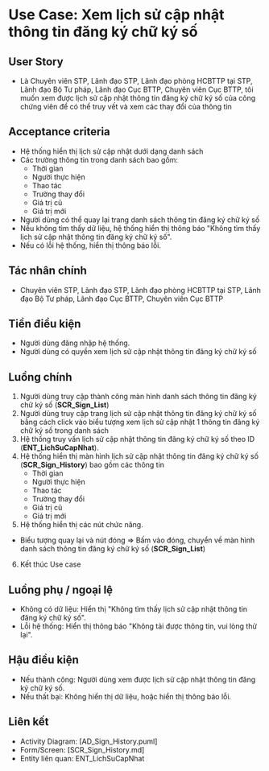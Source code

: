 # Use Case: Xem lịch sử cập nhật thông tin đăng ký chữ ký số

## User Story
- Là Chuyên viên STP, Lãnh đạo STP, Lãnh đạo phòng HCBTTP tại STP, Lãnh đạo Bộ Tư pháp, Lãnh đạo Cục BTTP, Chuyên viên Cục BTTP, tôi muốn xem được lịch sử cập nhật thông tin đăng ký chữ ký số của công chứng viên để có thể truy vết và xem các thay đổi của thông tin

## Acceptance criteria
- Hệ thống hiển thị lịch sử cập nhật dưới dạng danh sách
- Các trường thông tin trong danh sách bao gồm: 
    - Thời gian
    - Người thực hiện
    - Thao tác
    - Trường thay đổi
    - Giá trị cũ
    - Giá trị mới
- Người dùng có thể quay lại trang danh sách thông tin đăng ký chữ ký số
- Nếu không tìm thấy dữ liệu, hệ thống hiển thị thông báo "Không tìm thấy lịch sử cập nhật thông tin đăng ký chữ ký số".
- Nếu có lỗi hệ thống, hiển thị thông báo lỗi.  

## Tác nhân chính
- Chuyên viên STP, Lãnh đạo STP, Lãnh đạo phòng HCBTTP tại STP, Lãnh đạo Bộ Tư pháp, Lãnh đạo Cục BTTP, Chuyên viên Cục BTTP

## Tiền điều kiện
- Người dùng đăng nhập hệ thống.
- Người dùng có quyền xem lịch sử cập nhật thông tin đăng ký chữ ký số

## Luồng chính
1. Người dùng truy cập thành công màn hình danh sách thông tin đăng ký chữ ký số (**SCR_Sign_List**)
2. Người dùng truy cập trang lịch sử cập nhật thông tin đăng ký chữ ký số bằng cách click vào biểu tượng xem lịch sử cập nhật 1 thông tin đăng ký chữ ký số trong danh sách
3. Hệ thống truy vấn lịch sử cập nhật thông tin đăng ký chữ ký số theo ID (**ENT_LichSuCapNhat**).
4. Hệ thống hiển thị màn hình lịch sử cập nhật thông tin đăng ký chữ ký số (**SCR_Sign_History**) bao gồm các thông tin
    - Thời gian
    - Người thực hiện
    - Thao tác
    - Trường thay đổi
    - Giá trị cũ
    - Giá trị mới
5. Hệ thống hiển thị các nút chức năng.
- Biểu tượng quay lại và nút đóng => Bấm vào đóng, chuyển về màn hình danh sách thông tin đăng ký chữ ký số (**SCR_Sign_List**)
6. Kết thúc Use case

## Luồng phụ / ngoại lệ
- Không có dữ liệu: Hiển thị "Không tìm thấy lịch sử cập nhật thông tin đăng ký chữ ký số".
- Lỗi hệ thống: Hiển thị thông báo "Không tải được thông tin, vui lòng thử lại".

## Hậu điều kiện
- Nếu thành công: Người dùng xem được lịch sử cập nhật thông tin đăng ký chữ ký số.
- Nếu thất bại: Không hiển thị dữ liệu, hoặc hiển thị thông báo lỗi.

## Liên kết
- Activity Diagram: [AD_Sign_History.puml]
- Form/Screen: [SCR_Sign_History.md]
- Entity liên quan: ENT_LichSuCapNhat
